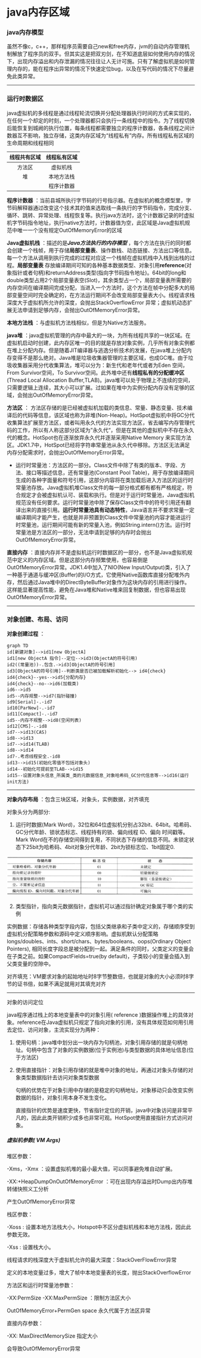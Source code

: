 # java内存区域

### java内存模型

​     虽然不像c，c++，那样程序员需要自己new和free内存，jvm的自动内存管理机制解放了程序员的双手。但其实这是把双刃剑，在不知道底层如何使用内存的情况下，出现内存溢出和内存泄漏的情况往往让人无计可施。只有了解虚拟机是如何管理内存的，能在程序出异常的情况下快速定位bug，以及在写代码的情况下尽量避免此类异常。

___

### 运行时数据区

java虚拟机的多线程是通过线程轮流切换并分配处理器执行时间的方式来实现的，在任何一个却定的时刻，一个处理器都只会执行一条线程中的指令。为了线程切换后能恢复到城阙的执行位置，每条线程都需要独立的程序计数器，各条线程之间计数器互不影响，独立存储，这类内存区域为“线程私有”内存。所有线程私有区域的生命周期和线程相同

| 线程共有区域 | 线程私有区域 |
| :------------: | :-------------: |
| 方法区 | 虚拟机栈 |
| 堆 | 本地方法栈 |
|   | 程序计数器 |

**程序计数器** ：当前县城所执行字节码的行号指示器。在虚拟机的概念模型里，字节码解释器通过改变这个技术其的值来选取线一条执行的字节码指令，完成分支、循环、跳转、异常处理、线程恢复等。执行java方法时，这个计数器记录的时虚拟机字节码指令地址，执行native方法时，计数器值为空，此区域是Java虚拟机规范中唯一一个没有规定OutOfMemoryError的区域

**Java虚拟机栈** ：描述的是***Java方法执行的内存模型*** ，每个方法在执行的同时都会创建一个栈帧，用于存储**局部变量表**、操作数栈、动态链接、方法出口等信息。每一个方法从调用到执行完成的过程对应这一个栈帧在虚拟机栈中入栈到出栈的过程。**局部变量表** 存放编译期间可知的各种基本数据类型、对象引用**reference**(对象指针或者句柄)和returnAddress类型(指向字节码指令地址)。64bit的long和double类型占用2个局部变量表空(Slot)，其余类型占一个，局部变量表所需要的内存空间在编译期间完成分配，当进入一个方法时，这个方法在帧中分配多大的局部变量空间时完全确定的，在方法运行期间不会改变局部变量表大小。线程请求栈深度大于虚拟机所允许的深度，会抛出StackOverflowError 异常；虚拟机动态扩展无法申请到足够内存，会抛出OutOfMemoryError异常。

**本地方法栈** ：与虚拟机方法栈相似，但是为Native方法服务。

**java堆** ：java虚拟机管理的内存中最大的一块，为所有线程共享的一块区域。在虚拟机启动时创建，此内存区唯一的目的就是存放对象实例，几乎所有对象实例都在堆上分配内存。但是随着JIT编译器与逃逸分析技术的发展，在java堆上分配内存变得不是那么绝对。Java堆是垃圾收集器管理的主要区域，也成GC堆。由于垃圾收集器采用分代收集算法，堆可以分为：新生代和老年代或者为Eden 空间，From Survivor空间，To Survivor空间。此外堆中还有**线程私有的分配缓冲区**(Thread Local Allocation Buffer,TLAB)。java堆可以处于物理上不连续的空间，只需要逻辑上连续，其大小可以扩展。过如果在堆中为实例分配内存没有足够的区域，会抛出OutOfMemoryError异常。

**方法区** ： 方法区存储的是已经被虚拟机加载的类信息、常量、静态变量、技术编译后的代码等信息，该区域也称为非堆(Non-Heap)。HotSpot虚拟机中将GC分代收集算法扩展至方法区，或者叫用永久代的方法实现方法区，省去编写内存管理代码的工作，所以有人称这部分区域为”永久代“，但是在其他的虚拟机中不存在永久代的概念。HotSpot也在逐渐放弃永久代并逐渐采用Native Memory 来实现方法区。JDK1.7中，HotSpot已经将字符串常量池从永久代中移除。方法区无法满足内存分配需求时，会抛出OutOfMemoryError异常。

* 运行时常量池：方法区的一部分。Class文件中除了有类的版本、字段、方法、接口等描述信息，还有常量池(Constant Pool Table)，用于存放编译期间生成的各种字面量和符号引用，这部分内容将在类加载后进入方法区的运行时常量池存放。Java虚拟机堆Class文件的每一部分格式都有都有严格规定，符合规定才会被虚拟机认可、装载和执行。但是对于运行时常量池，Java虚拟机规范没有任何要求。运行时常量池中除了保存Class文件中的符号引用还有翻译出来的直接引用。**运行时常量池具有动态特性**，Java语言并不要求常量一定编译期间才能产生，也就是并非预置到Class文件中常量池的内容才能进运行时常量池，运行期间可能有新的常量入池，例如String.intern()方法。运行时常量池是方法区的一部分，无法申请到足够的内存时会抛出OutOfMemoryError异常。

**直接内存** ：直接内存并不是虚拟机运行时数据区的一部分，也不是Java虚拟机规范中定义的内存区域。但是这部分内存频繁使用，也容易倒是OutOfMemoryError异常。JDK1.4中加入了NIO(New Input/Output)类，引入了一种基于通道与缓冲区(Buffer)的I/O方式，它使用Native函数库直接分配堆外内存，然后通过Java堆中的DirectByteBuffer对象作为这块内存的引用进行操作。这样能显著提高性能，避免在Java堆和Native堆来回复制数据，但也容易出现OutOfMemoryError异常。 

____

### 对象创建、布局、访问

**对象创建过程** ：

```mermaid
graph TD
id[新建对象]-->id1[new ObjectA]
id1[new ObjectA 指令]--定位-->id3(ObjectA的符号引用)
id2((常量池))-.包含.->id3[ObjectA的符号引用]
id3[ObjectA的符号引用]--判断类是否已被加载解析初始化--> id4{check}
id4{check}--yes-->id5{分配内存}
id4{check}--no-->id6(加载类)
id6-->id5
id5--内存规整-->id7(指针碰撞)
id9[Serial]-.-id7
id10[ParNew]-.-id7
id11[Compact]-.-id7
id5--内存不规整-->id8(空闲列表)
id12[CMS]-.-id8
id7-->id13(CAS)
id8-->id13
id7-->id14(TLAB)
id8-->id14
id7-.考虑线程安全.-id8
id13-->id15(初始化零值不包括对象头)
id14--初始化可提前至TLAB-->id15
id15--设置对象头信息_所属类_类的元数据信息_对象哈希码_GC分代信息等-->id16(运行init方法)
```

----

**对象内存布局** ：包含三块区域，对象头，实例数据，对齐填充

对象头分为两部分:  

1. 运行时数据(Mark Word)，32位和64位虚拟机分别占32bit、64bit。哈希码、GC分代年龄、锁状态标志、线程持有的锁、偏向线程 ID、偏向 时间戳等。Mark Word在不的存储空间得到复用，不同状态下存储的信息不同。未锁定状态下25bit为哈希码、4bit对象分代年龄、2bit为锁标志位、1bit固定0.

![Mark_Word](Mark_Word.PNG)

 2. 类型指针，指向类元数据指针，虚拟机可以通过指针确定对象属于哪个类的实例

实例数据：存储各种类型字段内容，包括父类继承和子类中定义的，存储顺序受到虚拟机分配策略参数和源码中定义顺序影响。虚拟机默认分配策略longs/doubles、ints、short/chars、bytes/booleans、oops(Ordinary Object Pointers),  相同长度字段总是被分配到一起。满足条件的同时，父类定义的变量会在子类之前。如果CompactFields=true(by default)，子类较小的变量会插入到父类变量的空隙中。

对齐填充：VM要求对象的起始地址时8字节整数倍，也就是对象的大小必须时8字节的证书倍，如果不满足就用对其填充对齐

---

对象的访问定位

java程序通过栈上的本地变量表中的对象引用( reference )数据操作堆上的具体对象。reference在Java虚拟机只规定了指向对象的引用，没有具体规范如何用引用去定位、访问对象，主流实现分为两种：

1. 使用句柄：java堆中划分出一块内存为句柄池，对象引用存储的就是句柄地址。句柄中包含了对象的实例数据(位于实例池)与类型数据的具体地址信息(位于方法区)

2. 使用直接指针：对象引用存储的就是堆中对象的地址，再通过对象头存储的对象类型数据指针去访问对象类型数据

   句柄的优势在于对象引用中存储的是稳定的句柄地址，对象移动只会改变实例数据的指针，对象引用本身不发生变化。

   直接指针的优势是速度更快，节省指针定位的开销，java中对象访问是非常平凡的，因此此类开销积少成多也非常可观。HotSpot使用直接指针方式访问对象。

##### 虚拟机参数( VM Args)

堆区参数：

-Xms，-Xmx  ：设置虚拟机堆的最小最大值，可以同事避免堆自动扩展。

-XX:+HeapDumpOnOutOfMemoryError  ：可在出现内存溢出时Dump出内存堆转储快照义工分析

产生OutOfMemoryError异常

  栈区参数：

-Xoss  : 设置本地方法栈大小，Hotspot中不区分虚拟机栈和本地方法栈，因此此参数无效。

-Xss  : 设置栈大小。

线程请求的栈深度大于虚拟机允许的最大深度：StackOverFlowError异常

定义的本地变量过多，增大了帧中本地变量表的长度，抛出StackOverflowError

方法区和运行时常量池参数：

-XX:PermSize -XX:MaxPermSize ：限制方法区大小

OutOfMemoryError+PermGen space 永久代属于方法区异常

直接内存参数：

-XX: MaxDirectMemorySize 指定大小

会导致OutOfMemoryError异常
